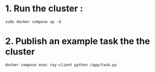 #  1. Run the cluster :

``` 
sudo docker compose up -d
```

#  2. Publish an example task the the cluster 



```
docker compose exec ray-client python /app/task.py

```